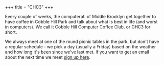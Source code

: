 +++
title = "CHC3"
+++

Every couple of weeks, the computerati of Middle Brooklyn get together to have
coffee in Cobble Hill Park and talk about what is best in life (and worst in
computers). We call it Cobble Hill Computer Coffee Club, or CHC3 for short.

We always meet at one of the round picnic tables in the park, but don't have
a regular schedule - we pick a day (usually a Friday) based on the weather and
how long it's been since we've last met. If you want to get an email about the
next time we meet [sign up here](https://forms.gle/JysGUfh6efiAa8pz7).
